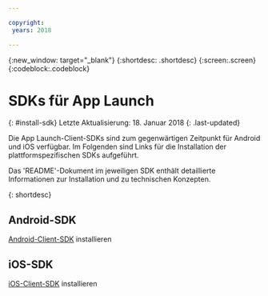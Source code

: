 ```yaml
---

copyright:
 years: 2018

---
```


{:new_window: target="_blank"}
{:shortdesc: .shortdesc}
{:screen:.screen}
{:codeblock:.codeblock}

# SDKs für App Launch
{: #install-sdk}
Letzte Aktualisierung: 18. Januar 2018
{: .last-updated}

Die App Launch-Client-SDKs sind zum gegenwärtigen Zeitpunkt für Android und iOS verfügbar. Im Folgenden sind Links für die Installation der plattformspezifischen SDKs aufgeführt.

Das 'README'-Dokument im jeweiligen SDK enthält detaillierte Informationen zur Installation und zu technischen Konzepten.

{: shortdesc}

## Android-SDK

   [Android-Client-SDK](https://github.com/ibm-bluemix-mobile-services/bms-clientsdk-android-applaunch) installieren


## iOS-SDK

   [iOS-Client-SDK](https://github.com/ibm-bluemix-mobile-services/bms-clientsdk-swift-applaunch) installieren
